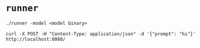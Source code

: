 # `runner`

```
./runner -model <model binary>
```

```
curl -X POST -H "Content-Type: application/json" -d '{"prompt": "hi"}' http://localhost:8080/
```

